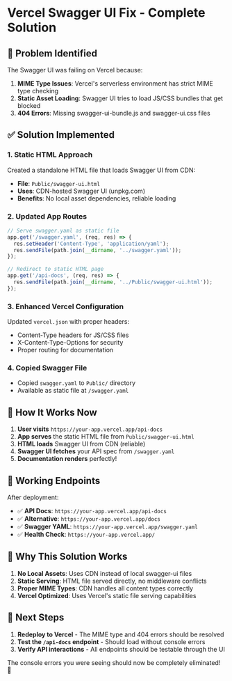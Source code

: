 # Vercel Swagger UI Fix - Complete Solution

## 🐛 Problem Identified
The Swagger UI was failing on Vercel because:
1. **MIME Type Issues**: Vercel's serverless environment has strict MIME type checking
2. **Static Asset Loading**: Swagger UI tries to load JS/CSS bundles that get blocked
3. **404 Errors**: Missing swagger-ui-bundle.js and swagger-ui.css files

## ✅ Solution Implemented

### 1. Static HTML Approach
Created a standalone HTML file that loads Swagger UI from CDN:
- **File**: `Public/swagger-ui.html`
- **Uses**: CDN-hosted Swagger UI (unpkg.com)
- **Benefits**: No local asset dependencies, reliable loading

### 2. Updated App Routes
```javascript
// Serve swagger.yaml as static file
app.get('/swagger.yaml', (req, res) => {
  res.setHeader('Content-Type', 'application/yaml');
  res.sendFile(path.join(__dirname, '../swagger.yaml'));
});

// Redirect to static HTML page
app.get('/api-docs', (req, res) => {
  res.sendFile(path.join(__dirname, '../Public/swagger-ui.html'));
});
```

### 3. Enhanced Vercel Configuration
Updated `vercel.json` with proper headers:
- Content-Type headers for JS/CSS files
- X-Content-Type-Options for security
- Proper routing for documentation

### 4. Copied Swagger File
- Copied `swagger.yaml` to `Public/` directory
- Available as static file at `/swagger.yaml`

## 🚀 How It Works Now

1. **User visits** `https://your-app.vercel.app/api-docs`
2. **App serves** the static HTML file from `Public/swagger-ui.html`
3. **HTML loads** Swagger UI from CDN (reliable)
4. **Swagger UI fetches** your API spec from `/swagger.yaml`
5. **Documentation renders** perfectly!

## 📍 Working Endpoints

After deployment:
- ✅ **API Docs**: `https://your-app.vercel.app/api-docs`
- ✅ **Alternative**: `https://your-app.vercel.app/docs` 
- ✅ **Swagger YAML**: `https://your-app.vercel.app/swagger.yaml`
- ✅ **Health Check**: `https://your-app.vercel.app/`

## 🔧 Why This Solution Works

1. **No Local Assets**: Uses CDN instead of local swagger-ui files
2. **Static Serving**: HTML file served directly, no middleware conflicts
3. **Proper MIME Types**: CDN handles all content types correctly
4. **Vercel Optimized**: Uses Vercel's static file serving capabilities

## 🎯 Next Steps

1. **Redeploy to Vercel** - The MIME type and 404 errors should be resolved
2. **Test the `/api-docs` endpoint** - Should load without console errors
3. **Verify API interactions** - All endpoints should be testable through the UI

The console errors you were seeing should now be completely eliminated! 🎉
